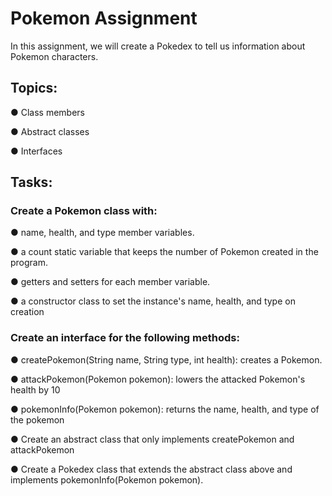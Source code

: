 # Pokemon Assignment

In this assignment, we will create a Pokedex to tell us information about Pokemon characters.

## Topics:

● Class members

● Abstract classes

● Interfaces

## Tasks:

### Create a Pokemon class with:

● name, health, and type member variables.

● a count static variable that keeps the number of Pokemon created in the program.

● getters and setters for each member variable.

● a constructor class to set the instance's name, health, and type on creation

### Create an interface for the following methods:

● createPokemon(String name, String type, int health): creates a Pokemon.

● attackPokemon(Pokemon pokemon): lowers the attacked Pokemon's health by 10

● pokemonInfo(Pokemon pokemon): returns the name, health, and type of the pokemon

● Create an abstract class that only implements createPokemon and attackPokemon

● Create a Pokedex class that extends the abstract class above and implements pokemonInfo(Pokemon pokemon).